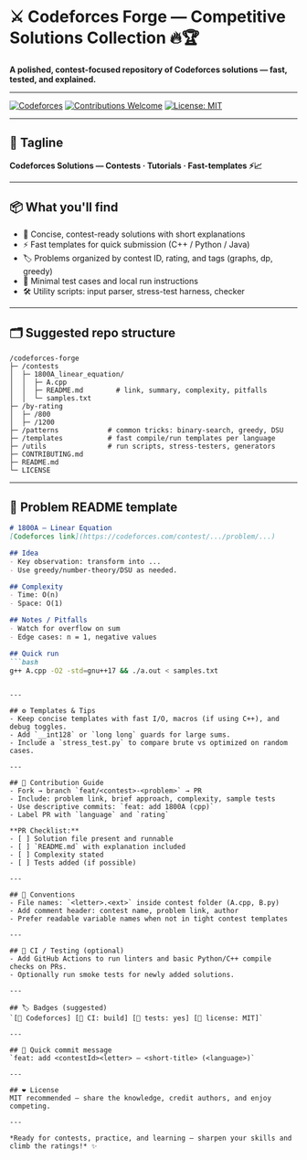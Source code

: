 # ⚔️ Codeforces Forge — Competitive Solutions Collection 🔥🏆

**A polished, contest-focused repository of Codeforces solutions — fast, tested, and explained.**

---

[![Codeforces](https://img.shields.io/badge/platform-Codeforces-blue)]()
[![Contributions Welcome](https://img.shields.io/badge/contributions-welcome-green)]()
[![License: MIT](https://img.shields.io/badge/license-MIT-blueviolet)]()

---

## 🔖 Tagline

**Codeforces Solutions — Contests · Tutorials · Fast-templates ⚡️📈**

---

## 📦 What you'll find

* 🧠 Concise, contest-ready solutions with short explanations
* ⚡ Fast templates for quick submission (C++ / Python / Java)
* 🏷️ Problems organized by contest ID, rating, and tags (graphs, dp, greedy)
* 🧪 Minimal test cases and local run instructions
* 🛠️ Utility scripts: input parser, stress-test harness, checker

---

## 🗂 Suggested repo structure

```
/codeforces-forge
├─ /contests
│  ├─ 1800A_linear_equation/
│  │  ├─ A.cpp
│  │  ├─ README.md        # link, summary, complexity, pitfalls
│  │  └─ samples.txt
├─ /by-rating
│  ├─ /800
│  ├─ /1200
├─ /patterns            # common tricks: binary-search, greedy, DSU
├─ /templates           # fast compile/run templates per language
├─ /utils               # run scripts, stress-testers, generators
├─ CONTRIBUTING.md
├─ README.md
└─ LICENSE
```

---

## 🧩 Problem README template

````md
# 1800A — Linear Equation
[Codeforces link](https://codeforces.com/contest/.../problem/...)

## Idea
- Key observation: transform into ...
- Use greedy/number-theory/DSU as needed.

## Complexity
- Time: O(n)
- Space: O(1)

## Notes / Pitfalls
- Watch for overflow on sum
- Edge cases: n = 1, negative values

## Quick run
```bash
g++ A.cpp -O2 -std=gnu++17 && ./a.out < samples.txt
````

```

---

## ⚙️ Templates & Tips
- Keep concise templates with fast I/O, macros (if using C++), and debug toggles.
- Add `__int128` or `long long` guards for large sums.
- Include a `stress_test.py` to compare brute vs optimized on random cases.

---

## 🤝 Contribution Guide
- Fork → branch `feat/<contest>-<problem>` → PR
- Include: problem link, brief approach, complexity, sample tests
- Use descriptive commits: `feat: add 1800A (cpp)`
- Label PR with `language` and `rating`

**PR Checklist:**
- [ ] Solution file present and runnable
- [ ] `README.md` with explanation included
- [ ] Complexity stated
- [ ] Tests added (if possible)

---

## 🧭 Conventions
- File names: `<letter>.<ext>` inside contest folder (A.cpp, B.py)
- Add comment header: contest name, problem link, author
- Prefer readable variable names when not in tight contest templates

---

## 🧪 CI / Testing (optional)
- Add GitHub Actions to run linters and basic Python/C++ compile checks on PRs.
- Optionally run smoke tests for newly added solutions.

---

## 🏷 Badges (suggested)
`[🏅 Codeforces] [🚀 CI: build] [🧪 tests: yes] [📜 license: MIT]`

---

## 📌 Quick commit message
`feat: add <contestId><letter> — <short-title> (<language>)`

---

## ❤️ License
MIT recommended — share the knowledge, credit authors, and enjoy competing.

---

*Ready for contests, practice, and learning — sharpen your skills and climb the ratings!* ✨

```

